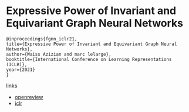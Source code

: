 # Expressive Power of Invariant and Equivariant Graph Neural Networks

```
@inproceedings{fgnn_iclr21,
title={Expressive Power of Invariant and Equivariant Graph Neural Networks},
author={Waiss Azizian and marc lelarge},
booktitle={International Conference on Learning Representations (ICLR)},
year={2021}
}
```

links
- [openreview](https://openreview.net/forum?id=lxHgXYN4bwl)
- [iclr](https://iclr.cc/virtual/2021/poster/2559)
